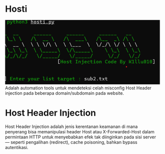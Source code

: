 # Hosti
<img src="https://raw.githubusercontent.com/killukeren/Hosti/refs/heads/main/image.png"/>
Adalah automation tools untuk mendeteksi celah misconfig Host Header injection pada beberapa domain/subdomain pada website.

# Host Header Injection
Host Header Injection adalah jenis kerentanan keamanan di mana penyerang bisa memanipulasi header Host atau X-Forwarded-Host dalam permintaan HTTP untuk menyebabkan efek tak diinginkan pada sisi server — seperti pengalihan (redirect), cache poisoning, bahkan bypass autentikasi.
